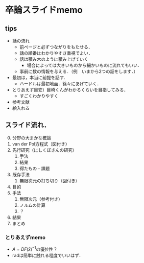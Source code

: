# 卒論スライドmemo

## tips

- 話の流れ
  - 前ページと必ずつながりをもたせる．
  - 話の順番はわかりやすさ重視でよい．
  - 話は積み木のように積み上げていく
    - 場合によっては大きいものから細かいものに流れてもいい．
  - 事前に数の情報を与える．（例　いまから2つの話をします．）
- 最初は，本当に前提を話す．
  - ハードルは最初地面．徐々にあげていく．
- とりあえず目安）目崎くんがわかるくらいを目指してみる．
  - すごくわかりやすく
- 参考文献
- 絵入れる

## スライド流れ．

0. 分野の大まかな概論
1. van der Pol方程式（図付き）
2. 先行研究（にしくぼさんの研究）
   1. 手法
   2. 結果
   3. 得たもの・課題
3. 既存手法
   1. 無限次元の打ち切り（図付き）
4. 目的
5. 手法
   1. 無限次元（参考付き）
   2. ノルムの計算
   3. ？
6. 結果
7. まとめ

### とりあえずmemo

- $A=DF(\bar{x})^{-1}$の優位性？
- radは簡単に触れる程度でいいはず．